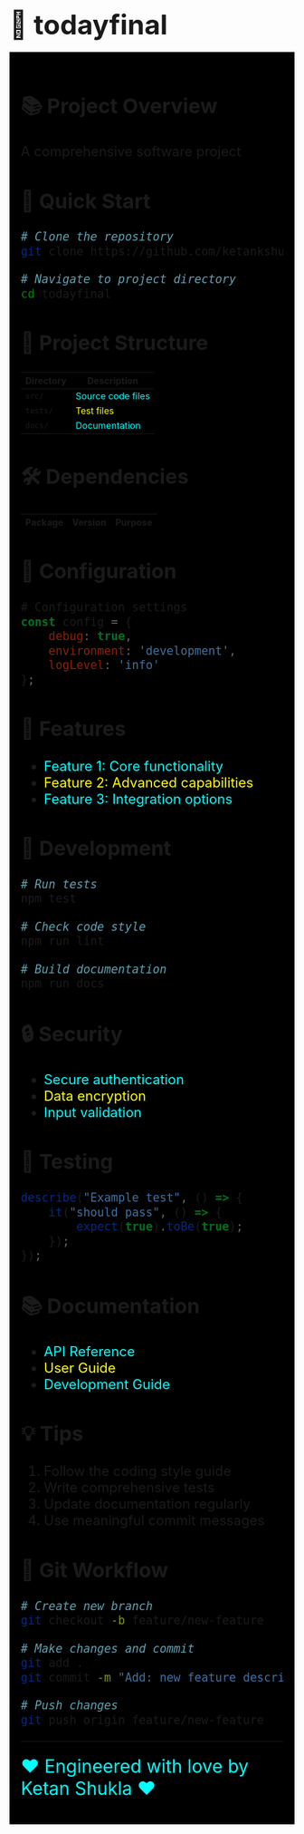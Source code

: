 # <span style="font-size: 48px;">🚀 todayfinal</span>

<div style="background-color: #000000; padding: 20px; font-size: 24px;">

## <span style="font-size: 36px;">📚 Project Overview</span>
A comprehensive software project

## <span style="font-size: 36px;">🚀 Quick Start</span>
```bash
# Clone the repository
git clone https://github.com/ketankshukla/todayfinal.git

# Navigate to project directory
cd todayfinal
```

## <span style="font-size: 36px;">📁 Project Structure</span>
| Directory | Description |
|-----------|-------------|
| `src/` | <span style="color: #00ffff;">Source code files</span> |
| `tests/` | <span style="color: #ffff00;">Test files</span> |
| `docs/` | <span style="color: #00ffff;">Documentation</span> |

## <span style="font-size: 36px;">🛠️ Dependencies</span>
| Package | Version | Purpose |
|---------|---------|---------|


## <span style="font-size: 36px;">🔧 Configuration</span>
```javascript
# Configuration settings
const config = {
    debug: true,
    environment: 'development',
    logLevel: 'info'
};
```

## <span style="font-size: 36px;">🌟 Features</span>
- <span style="color: #00ffff;">Feature 1: Core functionality</span>
- <span style="color: #ffff00;">Feature 2: Advanced capabilities</span>
- <span style="color: #00ffff;">Feature 3: Integration options</span>

## <span style="font-size: 36px;">📝 Development</span>
```bash
# Run tests
npm test

# Check code style
npm run lint

# Build documentation
npm run docs
```

## <span style="font-size: 36px;">🔒 Security</span>
- <span style="color: #00ffff;">Secure authentication</span>
- <span style="color: #ffff00;">Data encryption</span>
- <span style="color: #00ffff;">Input validation</span>

## <span style="font-size: 36px;">🚦 Testing</span>
```javascript
describe("Example test", () => {
    it("should pass", () => {
        expect(true).toBe(true);
    });
});
```

## <span style="font-size: 36px;">📚 Documentation</span>
- <span style="color: #00ffff;">API Reference</span>
- <span style="color: #ffff00;">User Guide</span>
- <span style="color: #00ffff;">Development Guide</span>

## <span style="font-size: 36px;">💡 Tips</span>
1. Follow the coding style guide
2. Write comprehensive tests
3. Update documentation regularly
4. Use meaningful commit messages

## <span style="font-size: 36px;">🔄 Git Workflow</span>
```bash
# Create new branch
git checkout -b feature/new-feature

# Make changes and commit
git add .
git commit -m "Add: new feature description"

# Push changes
git push origin feature/new-feature
```

---
<span style="color: #00ffff; font-size: 32px;">❤️ Engineered with love by Ketan Shukla ❤️</span>
</div>